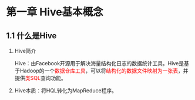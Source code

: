# 第一章 Hive基本概念

## 1.1 什么是Hive

1. Hive简介

   Hive：由Facebook开源用于解决海量结构化日志的数据统计工具。Hive是基于Hadoop的一个<font color=red>数据仓库工具</font>，可以将<font color=red>结构化的数据文件映射为一张表</font>，并提供<font color=red>类SQL</font>查询功能。

2. Hive本质：将HQL转化为MapReduce程序。